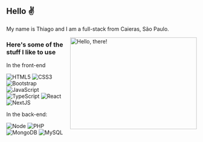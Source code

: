 ## Hello ✌

My name is Thiago and I am a full-stack  from Caieras, São Paulo.
<!-- I'm currently open for new projects so you can reach me trough [WhatsApp](https://wa.me/5522996057593), [Telegram](https://t.me/isaacpontes_dev) or [email](mailto:contato@isaacpontes.dev.br) -->


<a href="#">
<img src="https://media1.tenor.com/images/a7bd6b94430c1e66148d580209e377c5/tenor.gif?itemid=5043108" title="hello" width="335" height="243" align="right" alt="Hello, there!">
</a>


### Here's some of the stuff I like to use


In the front-end

![HTML5](https://img.shields.io/badge/-HTML5-232323?style=flat&labelColor=E34F26&logo=html5&logoColor=ffffff)
![CSS3](https://img.shields.io/badge/-CSS3-232323?style=flat&labelColor=1572B6&logo=css3&logoColor=ffffff)
![Bootstrap](https://img.shields.io/badge/-Bootstrap-232323?style=flat&labelColor=7952B3&logo=bootstrap&logoColor=ffffff)
![JavaScript](https://img.shields.io/badge/-JavaScript-232323?style=flat&labelColor=000000&logo=javascript&logoColor=F7DF1E)
![TypeScript](https://img.shields.io/badge/-TypeScript-232323?style=flat&labelColor=000000&logo=typescript&logoColor=3178C6)
![React](https://img.shields.io/badge/-React-232323?style=flat&labelColor=61DAFB&logo=react&logoColor=000000)
![NextJS](https://img.shields.io/badge/-NextJS-232323?style=flat&labelColor=000000&logo=nextdotjs&logoColor=ffffff)

In the back-end:

![Node](https://img.shields.io/badge/-Node-232323?style=flat&labelColor=000000&logo=nodedotjs&logoColor=339933)
![PHP](https://img.shields.io/badge/-PHP-232323?style=flat&labelColor=000000&logo=php&logoColor=777BB4)
![MongoDB](https://img.shields.io/badge/-MongoDB-232323?style=flat&labelColor=47A248&logo=mongodb&logoColor=ffffff)
![MySQL](https://img.shields.io/badge/-MySQL-232323?style=flat&labelColor=4479A1&logo=mysql&logoColor=ffffff)

